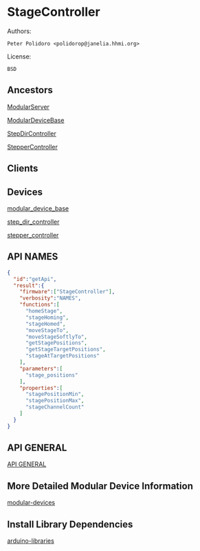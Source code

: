 # StageController

Authors:

    Peter Polidoro <polidorop@janelia.hhmi.org>

License:

    BSD

## Ancestors

[ModularServer](https://github.com/janelia-arduino/ModularServer)

[ModularDeviceBase](https://github.com/janelia-arduino/ModularDeviceBase)

[StepDirController](https://github.com/janelia-arduino/StepDirController)

[StepperController](https://github.com/janelia-arduino/StepperController)

## Clients

## Devices

[modular_device_base](https://github.com/janelia-modular-devices/modular_device_base.git)

[step_dir_controller](https://github.com/janelia-modular-devices/step_dir_controller.git)

[stepper_controller](https://github.com/janelia-modular-devices/stepper_controller.git)

## API NAMES

```json
{
  "id":"getApi",
  "result":{
    "firmware":["StageController"],
    "verbosity":"NAMES",
    "functions":[
      "homeStage",
      "stageHoming",
      "stageHomed",
      "moveStageTo",
      "moveStageSoftlyTo",
      "getStagePositions",
      "getStageTargetPositions",
      "stageAtTargetPositions"
    ],
    "parameters":[
      "stage_positions"
    ],
    "properties":[
      "stagePositionMin",
      "stagePositionMax",
      "stageChannelCount"
    ]
  }
}
```

## API GENERAL

[API GENERAL](./api/)

## More Detailed Modular Device Information

[modular-devices](https://github.com/janelia-modular-devices/modular-devices)

## Install Library Dependencies

[arduino-libraries](https://github.com/janelia-arduino/arduino-libraries)
